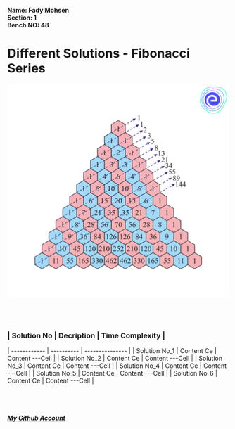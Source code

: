 **Name: Fady Mohsen** <br/>
**Section: 1** <br/>
**Bench NO: 48** <br/>


# Different Solutions - Fibonacci Series
![Fibonacci Series](Fibonacci-series.png) <br/> <br/> <br/> <br/>



### | Solution No  | Decription | Time Complexity |
| ------------ | ---------- | --------------- |
| Solution No_1 | Content Ce | Content ---Cell |
| Solution No_2 | Content Ce | Content ---Cell |
| Solution No_3 | Content Ce | Content ---Cell |
| Solution No_4 | Content Ce | Content ---Cell |
| Solution No_5 | Content Ce | Content ---Cell |
| Solution No_6 | Content Ce | Content ---Cell |

<br/>
<br/>

#### [*My Github Account*](https://github.com/fadymohsen/fibnacci-series)
